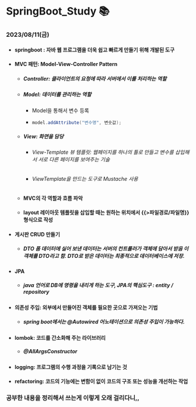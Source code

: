 # SpringBoot_Study :books:

### 2023/08/11(금)
* #### springboot : 자바 웹 프로그램을 더욱 쉽고 빠르게 만들기 위해 개발된 도구
* #### MVC 패턴: Model-View-Controller Pattern
  * ##### Controller: 클라이언트의 요청에 따라 서버에서 이를 처리하는 역할
  * ##### Model: 데이터를 관리하는 역할
      * Model을 통해서 변수 등록
      * ```java
        model.addAttribute("변수명", 변숫값);
        ```
  * ##### View: 화면을 담당
      * ###### View-Template 뷰 템플릿: 웹페이지를 하나의 틀로 만들고 변수를 삽입해서 서로 다른 페이지를 보여주는 기술
      * ###### ViewTemplate을 만드는 도구로 Mustache 사용
  * #### MVC의 각 역할과 흐름 파악
  * #### layout 레이아웃 템플릿을 삽입할 때는 원하는 위치에서 {{>파일경로/파일명}} 형식으로 작성
  
 * #### 게시판 CRUD 만들기
   * ##### **DTO** 폼 데이터에 실어 보낸 데이터는 서버의 컨트롤러가 객체에 담아서 받음  이 객체를 DTO라고 함. DTO로 받은 데이터는 최종적으로 데이터베이스에 저장.
  
 * #### JPA
   * ##### java 언어로 DB에 명령을 내리게 하는 도구, JPA의 핵심도구 : entity / repository
  
 * #### 의존성 주입: 외부에서 만들어진 객체를 필요한 곳으로 가져오는 기법
    * ##### spring boot에서는 @Autowired 어노테이션으로 의존성 주입이 가능하다.
    
 * #### lombok: 코드를 간소화해 주는 라이브러리
    * ##### @AllArgsConstructor
 * #### logging: 프로그램의 수행 과정을 기록으로 남기는 것
 * #### refactoring: 코드의 기능에는 변함이 없이 코드의 구조 또는 성능을 개선하는 작업
    
### 공부한 내용을 정리해서 쓰는게 이렇게 오래 걸리다니,,
